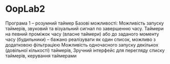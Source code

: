 # OopLab2
Програма 1 – розумний таймер Базові можливості: Можливість запуску таймерів, звуковий та візуальний сигнал по завершенню часу. Таймери на певний проміжок часу (власне таймери) або до заданого моменту часу (будильники) – бажано реалізувати як один список, можливо з додатковою фільтрацією Можливість одночасного запуску декількох (довільної кількості) таймерів,  Зручний інтерфейс для перегляду списку таймерів, керування таймерами 
